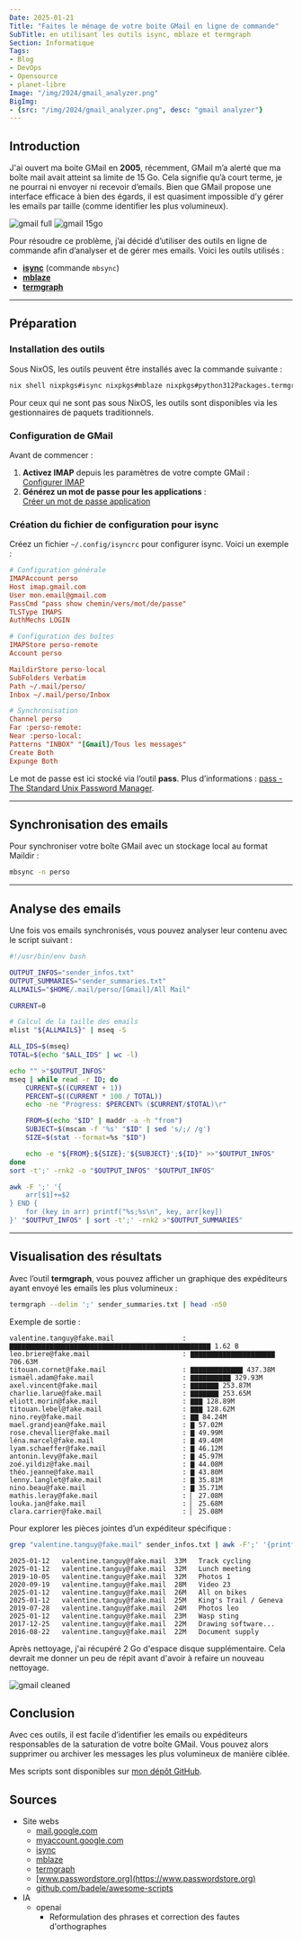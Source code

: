 ```yaml
---
Date: 2025-01-21
Title: "Faites le ménage de votre boite GMail en ligne de commande"
SubTitle: en utilisant les outils isync, mblaze et termgraph
Section: Informatique
Tags:
- Blog
- DevOps
- Opensource
- planet-libre
Image: "/img/2024/gmail_analyzer.png"
BigImg:
- {src: "/img/2024/gmail_analyzer.png", desc: "gmail analyzer"}
---
```


## Introduction

J'ai ouvert ma boite GMail en **2005**, récemment, GMail m’a alerté que ma boîte
mail avait atteint sa limite de 15 Go. Cela signifie qu’à court terme, je ne
pourrai ni envoyer ni recevoir d’emails. Bien que GMail propose une interface
efficace à bien des égards, il est quasiment impossible d’y gérer les emails par
taille (comme identifier les plus volumineux).

![gmail full](/img/2024/gmail_full.png) ![gmail 15go](/img/2024/gmail_15go.png)

Pour résoudre ce problème, j’ai décidé d’utiliser des outils en ligne de
commande afin d’analyser et de gérer mes emails. Voici les outils utilisés :

- **[isync](https://isync.sourceforge.io/mbsync.html)** (commande `mbsync`)
- **[mblaze](https://github.com/leahneukirchen/mblaze)**
- **[termgraph](https://github.com/mkaz/termgraph)**

---

## Préparation

### Installation des outils

Sous NixOS, les outils peuvent être installés avec la commande suivante :

```bash
nix shell nixpkgs#isync nixpkgs#mblaze nixpkgs#python312Packages.termgraph
```

Pour ceux qui ne sont pas sous NixOS, les outils sont disponibles via les
gestionnaires de paquets traditionnels.

### Configuration de GMail

Avant de commencer :

1. **Activez IMAP** depuis les paramètres de votre compte GMail :\
   [Configurer IMAP](https://mail.google.com/mail/u/0/#settings/fwdandpop)
2. **Générez un mot de passe pour les applications** :\
   [Créer un mot de passe application](https://myaccount.google.com/apppassword)

### Création du fichier de configuration pour isync

Créez un fichier `~/.config/isyncrc` pour configurer isync. Voici un exemple :

```ini
# Configuration générale
IMAPAccount perso
Host imap.gmail.com
User mon.email@gmail.com
PassCmd "pass show chemin/vers/mot/de/passe"
TLSType IMAPS
AuthMechs LOGIN

# Configuration des boîtes
IMAPStore perso-remote
Account perso

MaildirStore perso-local
SubFolders Verbatim
Path ~/.mail/perso/
Inbox ~/.mail/perso/Inbox

# Synchronisation
Channel perso
Far :perso-remote:
Near :perso-local:
Patterns "INBOX" "[Gmail]/Tous les messages"
Create Both
Expunge Both
```

Le mot de passe est ici stocké via l’outil **pass**. Plus d’informations :
[pass - The Standard Unix Password Manager](https://www.passwordstore.org/).

---

## Synchronisation des emails

Pour synchroniser votre boîte GMail avec un stockage local au format Maildir :

```bash
mbsync -n perso
```

---

## Analyse des emails

Une fois vos emails synchronisés, vous pouvez analyser leur contenu avec le
script suivant :

```bash
#!/usr/bin/env bash

OUTPUT_INFOS="sender_infos.txt"
OUTPUT_SUMMARIES="sender_summaries.txt"
ALLMAILS="$HOME/.mail/perso/[Gmail]/All Mail"

CURRENT=0

# Calcul de la taille des emails
mlist "${ALLMAILS}" | mseq -S

ALL_IDS=$(mseq)
TOTAL=$(echo "$ALL_IDS" | wc -l)

echo "" >"$OUTPUT_INFOS"
mseq | while read -r ID; do
    CURRENT=$((CURRENT + 1))
    PERCENT=$((CURRENT * 100 / TOTAL))
    echo -ne "Progress: $PERCENT% ($CURRENT/$TOTAL)\r"

    FROM=$(echo "$ID" | maddr -a -h "from")
    SUBJECT=$(mscan -f '%s' "$ID" | sed 's/;/ /g')
    SIZE=$(stat --format=%s "$ID")

    echo -e "${FROM};${SIZE};'${SUBJECT}';${ID}" >>"$OUTPUT_INFOS"
done
sort -t';' -rnk2 -o "$OUTPUT_INFOS" "$OUTPUT_INFOS"

awk -F ';' '{
    arr[$1]+=$2
} END {
    for (key in arr) printf("%s;%s\n", key, arr[key])
}' "$OUTPUT_INFOS" | sort -t';' -rnk2 >"$OUTPUT_SUMMARIES"
```

---

## Visualisation des résultats

Avec l’outil **termgraph**, vous pouvez afficher un graphique des expéditeurs
ayant envoyé les emails les plus volumineux :

```bash
termgraph --delim ';' sender_summaries.txt | head -n50
```

Exemple de sortie :

```text
valentine.tanguy@fake.mail                 : ▇▇▇▇▇▇▇▇▇▇▇▇▇▇▇▇▇▇▇▇▇▇▇▇▇▇▇▇▇▇▇▇▇▇▇▇▇▇▇▇▇▇▇▇▇▇▇▇▇▇ 1.62 B
leo.briere@fake.mail                       : ▇▇▇▇▇▇▇▇▇▇▇▇▇▇▇▇▇▇▇▇▇ 706.63M
titouan.cornet@fake.mail                   : ▇▇▇▇▇▇▇▇▇▇▇▇▇ 437.38M
ismaël.adam@fake.mail                      : ▇▇▇▇▇▇▇▇▇▇ 329.93M
axel.vincent@fake.mail                     : ▇▇▇▇▇▇▇ 253.87M
charlie.larue@fake.mail                    : ▇▇▇▇▇▇▇ 253.65M
eliott.morin@fake.mail                     : ▇▇▇ 128.89M
titouan.lebel@fake.mail                    : ▇▇▇ 128.62M
nino.rey@fake.mail                         : ▇▇ 84.24M
mael.grandjean@fake.mail                   : ▇ 57.02M
rose.chevallier@fake.mail                  : ▇ 49.99M
léna.marcel@fake.mail                      : ▇ 49.40M
lyam.schaeffer@fake.mail                   : ▇ 46.12M
antonin.levy@fake.mail                     : ▇ 45.97M
zoé.yildiz@fake.mail                       : ▇ 44.08M
théo.jeanne@fake.mail                      : ▇ 43.80M
lenny.langlet@fake.mail                    : ▇ 35.81M
nino.beau@fake.mail                        : ▇ 35.71M
mathis.leray@fake.mail                     : ▏ 27.08M
louka.jan@fake.mail                        : ▏ 25.68M
clara.carrier@fake.mail                    : ▏ 25.08M
```

Pour explorer les pièces jointes d’un expéditeur spécifique :

```bash
grep "valentine.tanguy@fake.mail" sender_infos.txt | awk -F';' '{printf "%-20s;%-5s;%-40s\n", $1, int($2/1024/1024)"M", $3}' | column -t -s';'
```

```text
2025-01-12   valentine.tanguy@fake.mail  33M   Track cycling 
2025-01-12   valentine.tanguy@fake.mail  32M   Lunch meeting
2019-10-05   valentine.tanguy@fake.mail  32M   Photos 1
2020-09-19   valentine.tanguy@fake.mail  28M   Video 23
2025-01-12   valentine.tanguy@fake.mail  26M   All on bikes
2025-01-12   valentine.tanguy@fake.mail  25M   King's Trail / Geneva
2019-07-28   valentine.tanguy@fake.mail  24M   Photos leo
2025-01-12   valentine.tanguy@fake.mail  23M   Wasp sting
2017-12-25   valentine.tanguy@fake.mail  22M   Drawing software...
2016-08-22   valentine.tanguy@fake.mail  22M   Document supply
```

Après nettoyage, j'ai récupéré 2 Go d'espace disque supplémentaire. Cela devrait
me donner un peu de répit avant d'avoir à refaire un nouveau nettoyage.

![gmail cleaned](/img/2024/gmail_cleaned.png)

## Conclusion

Avec ces outils, il est facile d’identifier les emails ou expéditeurs
responsables de la saturation de votre boîte GMail. Vous pouvez alors supprimer
ou archiver les messages les plus volumineux de manière ciblée.

Mes scripts sont disponibles sur
[mon dépôt GitHub](https://github.com/badele/awesome-scripts/tree/main/maildir_email_size_analyzer).

## Sources

- Site webs
  - [mail.google.com](https://mail.google.com)
  - [myaccount.google.com](https://myaccount.google.com)
  - [isync](https://isync.sourceforge.io/mbsync.html)
  - [mblaze](https://github.com/leahneukirchen/mblaze)
  - [termgraph](https://github.com/mkaz/termgraph)
  - [www.passwordstore.org](https://www.passwordstore.org)
  - [github.com/badele/awesome-scripts](github.com/badele/awesome-scripts)
- IA
  - openai
    - Reformulation des phrases et correction des fautes d'orthographes
